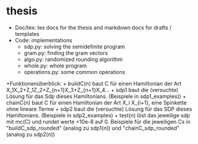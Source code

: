 # thesis

+ Doc/tex: tex docs for the thesis and markdown docs for drafts / templates
+ Code: implementations
	+ sdp.py: solving the semidefinite program
	+ gram.py: finding the gram vectors
	+ algo.py: randomized rounding algorithm
	+ whole.py: whole program
	+ operations.py: some common operations

+Funktionenüberblick:
	+ buildC(n) baut C für einen Hamiltonian der Art X_1X_2+Z_1Z_2+Z_{n+1}X_3+Z_{n+1}X_4...
	+ sdp1 baut die (versuchte) Lösung für das Sdp dieses Hamiltonians. (Beispiele in sdp1_examples))
	+ chainC(n) baut C für einen Hamiltonian der Art X_i X_{i+1}, eine Spinkette ohne lineare Terme
	+ sdp2 baut die (versuchte) Lösung für das SDP dieses Hamiltonians. (Beispiele in sdp2_examples)
	+ test(n) löst das jeweilige sdp mit mc(C) und rundet werte <10e-8 auf 0. Beispiele für die jeweiligen Cs in "buildC_sdp_rounded" (analog zu sdp1(n)) und "chainC_sdp_rounded" (analog zu sdp2(n))
